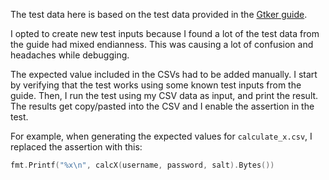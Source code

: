 The test data here is based on the test data provided in the [Gtker guide](https://gtker.com/implementation-guide-for-the-world-of-warcraft-flavor-of-srp6/).

I opted to create new test inputs because I found a lot of the test data from the guide had mixed endianness. This was causing a lot of confusion and headaches while debugging.

The expected value included in the CSVs had to be added manually. I start by verifying that the test works using some known test inputs from the guide. Then, I run the test using my CSV data as input, and print the result. The results get copy/pasted into the CSV and I enable the assertion in the test.

For example, when generating the expected values for `calculate_x.csv`, I replaced the assertion with this:

```go
fmt.Printf("%x\n", calcX(username, password, salt).Bytes())
```
